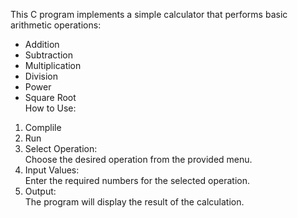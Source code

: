 This C program implements a simple calculator that performs basic arithmetic operations:<br>
* Addition
* Subtraction
* Multiplication
* Division
* Power
* Square Root
<br>How to Use:<br>
1. Complile<br>
2. Run<br>
3. Select Operation:<br>
Choose the desired operation from the provided menu.<br>
4. Input Values:<br>
Enter the required numbers for the selected operation.<br>
5. Output:<br>
The program will display the result of the calculation.
